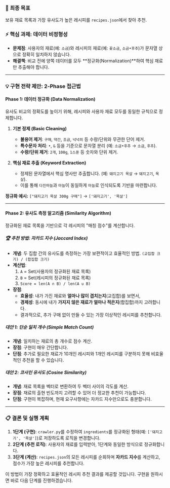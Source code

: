### 🎯 **최종 목표**
보유 재료 목록과 가장 유사도가 높은 레시피를 `recipes.json`에서 찾아 추천.

### ⚡ **핵심 과제: 데이터 비정형성**
- **문제점**: 사용자의 재료(예: `소금`)와 레시피의 재료(예: `꽃소금`, `소금•후추`)가 문자열 상으로 정확히 일치하지 않습니다.
- **해결책**: 비교 전에 양쪽 데이터를 모두 **정규화(Normalization)**하여 핵심 재료만 추출해야 합니다.

---

### 💡 **구현 전략 제안: 2-Phase 접근법**

#### **Phase 1: 데이터 정규화 (Data Normalization)**
유사도 비교의 정확도를 높이기 위해, 레시피와 사용자 재료 모두를 동일한 규칙으로 정제합니다.

1.  **기본 정제 (Basic Cleaning)**
    -   **불용어 제거**: `구매`, `약간`, `조금`, `넉넉히` 등 수량/단위와 무관한 단어 제거.
    -   **특수문자 처리**: `•`, `&` 등을 기준으로 문자열 분리 (예: `소금•후추` → `소금`, `후추`).
    -   **수량/단위 제거**: `2개`, `100g`, `1스푼` 등 숫자와 단위 제거.

2.  **핵심 재료 추출 (Keyword Extraction)**
    -   정제된 문자열에서 핵심 명사만 추출합니다. (예: `돼지고기 목살` → `돼지고기`, `목살`).
    -   이를 통해 `다진마늘`과 `마늘`이 동일하게 `마늘`로 인식되도록 기반을 마련합니다.

**정규화 예시:**
`["돼지고기 목살 300g 구매"]` → `['돼지고기', '목살']`

---

#### **Phase 2: 유사도 측정 알고리즘 (Similarity Algorithm)**

정규화된 재료 목록을 기반으로 각 레시피의 "매칭 점수"를 계산합니다.

##### 🏆 **추천 방법: 자카드 지수 (Jaccard Index)**
- **개념**: 두 집합 간의 유사도를 측정하는 가장 보편적이고 효율적인 방법. `(교집합 크기) / (합집합 크기)`
- **계산법**:
    1.  `A` = Set(사용자의 정규화된 재료 목록)
    2.  `B` = Set(레시피의 정규화된 재료 목록)
    3.  `Score = len(A ∩ B) / len(A ∪ B)`
- **장점**:
    -   **효율성**: 내가 가진 재료와 **얼마나 많이 겹치는지**(교집합)를 보면서,
    -   **경제성**: 동시에 내가 **가지지 않은 재료가 얼마나 적은지**(합집합)까지 고려합니다.
    -   결과적으로, 추가 구매 없이 만들 수 있는 가장 이상적인 레시피를 추천합니다.

##### **대안 1: 단순 일치 개수 (Simple Match Count)**
- **개념**: 일치하는 재료의 총 개수로 점수 계산.
- **장점**: 구현이 매우 간단합니다.
- **단점**: 추가로 필요한 재료가 10개인 레시피와 1개인 레시피를 구분하지 못해 비효율적인 추천을 할 수 있습니다.

##### **대안 2: 코사인 유사도 (Cosine Similarity)**
- **개념**: 재료 목록을 벡터로 변환하여 두 벡터 사이의 각도를 계산.
- **장점**: 재료의 출현 빈도까지 고려할 수 있어 더 정교한 추천이 가능합니다.
- **단점**: 구현이 복잡하며, 현재 요구사항에는 자카드 지수만으로도 충분합니다.

---

### 📋 **결론 및 실행 계획**

1.  **1단계 (구현)**: `crawler.py`를 수정하여 `ingredients`를 정규화된 형태(예: `['돼지고기', '목살']`)로 저장하도록 로직을 변경합니다.
2.  **2단계 (추천 로직)**: 사용자의 재료를 입력받아, 1단계와 동일한 방식으로 정규화합니다.
3.  **3단계 (계산)**: `recipes.json`의 모든 레시피를 순회하며 **자카드 지수**를 계산하고, 점수가 가장 높은 레시피를 추천합니다.

이 방법이 가장 정확하고 효율적인 레시피 추천 결과를 제공할 것입니다. 구현을 원하시면 바로 다음 단계를 진행하겠습니다.
